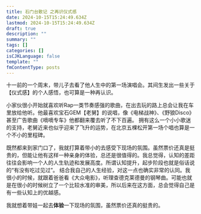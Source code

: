 ```yaml
---
title: 石门台散记 之再识仪式感
date: 2024-10-15T15:24:49.634Z
lastmod: 2024-10-15T15:24:49.634Z
draft: true
description: ""
summary: ""
tags: []
categories: []
isCJKLanguage: false
template: ""
fmContentType: posts
---
```


十一前的一个周末，带儿子去看了他人生中的第一场演唱会。其间生发出一些关于【仪式感】的个人感悟，也可算是一种再认识。

小家伙很小开始就喜欢听Rap一类节奏感强的歌曲，在出去玩的路上总会让我在车里放给他听。他最喜欢宝石GEM【老舅】的说唱，像《电梯战神》、《野狼Disco》甚至广告歌曲《嘀嘀专车》他都翻来覆去听了不下百遍。
拥有这么一个小小歌迷的支持，老舅近来也似乎迎来了飞升的运势，在北京五棵松开第一场个唱也算是一个不小的里程碑。

既然都来到家门口了，我就打算着带小的去感受下现场的氛围。虽然票价还真是挺贵的，但能让他有这样一种亲身的体验，总还是很值得的。我总觉得，认知的差距往往会影响一个人的人生轨迹和发展高度。所谓认知提升，起步阶段也就是俗话说的“有没有吃过见过”。
结合我自己的人生经验，对这一点也确实非常的认同。我很小的时候，就跟着爸爸看《大众电影》，听理查德克莱德曼的钢琴曲。可能也就是在很小的时候树立了一个比较水准的审美，所以后来在这方面，总会觉得自己是有一些认知上的优越感。

我就想着带娃一起去**体验**一下现场的氛围，虽然票价还真的挺贵的。



